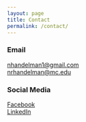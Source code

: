 ```yaml
---
layout: page
title: Contact
permalink: /contact/
---
```

### Email
<nhandelman1@gmail.com>  
<nrhandelman@mc.edu>

### Social Media
[Facebook](https://www.facebook.com/nick.handelman)  
[LinkedIn](https://www.linkedin.com/in/nickhandelman/)